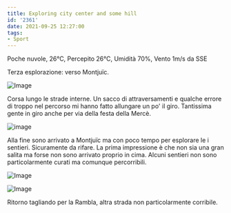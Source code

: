 ```yaml
---
title: Exploring city center and some hill
id: '2361'
date: 2021-09-25 12:27:00
tags:
- Sport
---
```


Poche nuvole, 26°C, Percepito 26°C, Umidità 70%, Vento 1m/s da SSE
<!-- more -->
Terza esplorazione: verso Montjuïc.

![Image](/images/2021/09/IMG_4801.heic.jpg)

Corsa lungo le strade interne. Un sacco di attraversamenti e qualche errore di troppo nel percorso mi hanno fatto allungare un po' il giro. Tantissima gente in giro anche per via della festa della Mercè.

![image](/images/2021/09/20210925-activity-map.png)

Alla fine sono arrivato a Montjuïc ma con poco tempo per esplorare le i sentieri. Sicuramente da rifare. La prima impressione è che non sia una gran salita ma forse non sono arrivato proprio in cima. Alcuni sentieri non sono particolarmente curati ma comunque percorribili.

![Image](/images/2021/09/IMG_4800.heic.jpg)

![Image](/images/2021/09/IMG_4804.heic.jpg)

Ritorno tagliando per la Rambla, altra strada non particolarmente corribile.